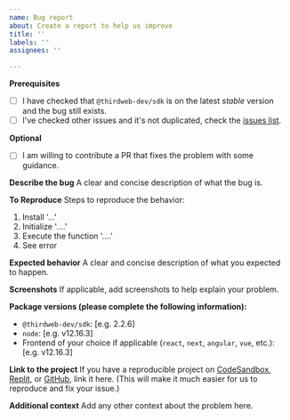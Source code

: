 ```yaml
---
name: Bug report
about: Create a report to help us improve
title: ''
labels: ''
assignees: ''

---
```


**Prerequisites**

* [ ] I have checked that `@thirdweb-dev/sdk` is on the latest _stable_ version and the bug still exists.
* [ ] I've checked other issues and it's not duplicated, check the [issues list](https://github.com/thirdweb-dev/typescript-sdk/issues?q=is%3Aissue+is%3Aclosed).

**Optional**

* [ ] I am willing to contribute a PR that fixes the problem with some guidance.

**Describe the bug**
A clear and concise description of what the bug is.

**To Reproduce**
Steps to reproduce the behavior:
1. Install '...'
2. Initialize '....'
3. Execute the function '....'
4. See error

**Expected behavior**
A clear and concise description of what you expected to happen.

**Screenshots**
If applicable, add screenshots to help explain your problem.

**Package versions (please complete the following information):**
 - `@thirdweb-dev/sdk`: [e.g. 2.2.6]
 - `node`: [e.g. v12.16.3]
 - Frontend of your choice if applicable (`react`, `next`, `angular`, `vue`, etc.): [e.g. v12.16.3]

**Link to the project**
If you have a reproducible project on [CodeSandbox](https://codesandbox.io/), [Replit](https://replit.com/), or [GitHub](https://github.com/), link it here. (This will make it much easier for us to reproduce and fix your issue.)

**Additional context**
Add any other context about the problem here.
